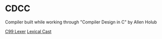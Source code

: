 # CDCC
Compiler built while working through "Compiler Design in C" by Allen Holub

[C99 Lexer](https://codereview.stackexchange.com/questions/193787/simple-c99-lexer)
[Lexical Cast](https://codereview.stackexchange.com/questions/192903/string-to-double-without-stdstod)

